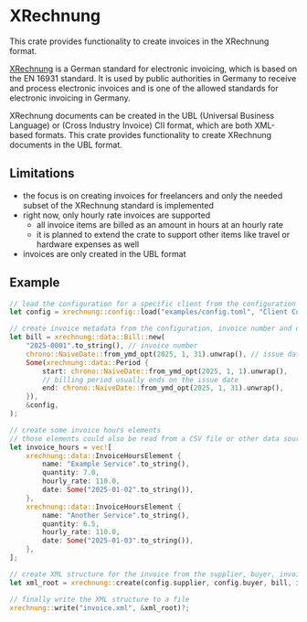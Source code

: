 # XRechnung

This crate provides functionality to create invoices in the XRechnung format.

[XRechnung](https://xeinkauf.de/xrechnung) is a German standard for electronic invoicing, which is based on the
EN 16931 standard. It is used by public authorities in Germany to receive and process electronic invoices and is
one of the allowed standards for electronic invoicing in Germany.

XRechnung documents can be created in the UBL (Universal Business Language) or (Cross Industry Invoice) CII format,
which are both XML-based formats. This crate provides functionality to create XRechnung documents in the UBL
format.

## Limitations

- the focus is on creating invoices for freelancers and only the needed subset of the XRechnung standard is implemented
- right now, only hourly rate invoices are supported
    - all invoice items are billed as an amount in hours at an hourly rate
    - it is planned to extend the crate to support other items like travel or hardware expenses as well
- invoices are only created in the UBL format

## Example
```rust
// load the configuration for a specific client from the configuration file
let config = xrechnung::config::load("examples/config.toml", "Client Company")?;

// create invoice metadata from the configuration, invoice number and dates
let bill = xrechnung::data::Bill::new(
    "2025-0001".to_string(), // invoice number
    chrono::NaiveDate::from_ymd_opt(2025, 1, 31).unwrap(), // issue date of the invoice
    Some(xrechnung::data::Period {
        start: chrono::NaiveDate::from_ymd_opt(2025, 1, 1).unwrap(),
        // billing period usually ends on the issue date
        end: chrono::NaiveDate::from_ymd_opt(2025, 1, 31).unwrap(),
    }),
    &config,
);

// create some invoice hours elements
// those elements could also be read from a CSV file or other data source
let invoice_hours = vec![
    xrechnung::data::InvoiceHoursElement {
        name: "Example Service".to_string(),
        quantity: 7.0,
        hourly_rate: 110.0,
        date: Some("2025-01-02".to_string()),
    },
    xrechnung::data::InvoiceHoursElement {
        name: "Another Service".to_string(),
        quantity: 6.5,
        hourly_rate: 110.0,
        date: Some("2025-01-03".to_string()),
    },
];

// create XML structure for the invoice from the supplier, buyer, invoice metadata and invoice hours
let xml_root = xrechnung::create(config.supplier, config.buyer, bill, invoice_hours)?;

// finally write the XML structure to a file
xrechnung::write("invoice.xml", &xml_root)?;

```

